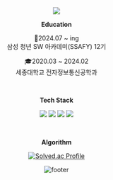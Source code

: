 
<div align=center>
  <img src="https://capsule-render.vercel.app/api?type=waving&color=0:FF4D6D,50:FF7F50,100:FF4500&height=180&section=header&text=Da-ee&fontSize=38&fontColor=FFFFFF" />


**Education**

💙2024.07 ~ ing<br>
삼성 청년 SW 아카데미(SSAFY) 12기

🎓2020.03 ~ 2024.02<br>
세종대학교 전자정보통신공학과

<br>

**Tech Stack**

<img src="https://img.shields.io/badge/Python-3776AB?style=flat-square&logo=python&logoColor=FFD43B"/> <img src="https://img.shields.io/badge/Django-092E20?style=flat-square&logo=django&logoColor=ffffff"/> <img src="https://img.shields.io/badge/JavaScript-F7DF1E?style=flat-square&logo=javascript&logoColor=000000"/> <img src="https://img.shields.io/badge/Vue.js-41B883?style=flat-square&logo=vue.js&logoColor=35495E"/> 

<br>

**Algorithm**

[![Solved.ac Profile](http://mazassumnida.wtf/api/v2/generate_badge?boj=ebeleey)](https://solved.ac/ebeleey/)


![footer](https://capsule-render.vercel.app/api?section=footer&type=waving&color=0:FF4D6D,50:FF7F50,100:FF4500)

</div>

